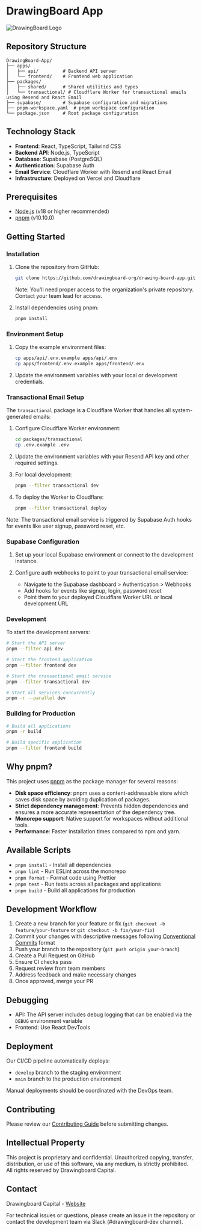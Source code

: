 # DrawingBoard App

![DrawingBoard Logo](https://dszguymnctetiaycvfaq.supabase.co/storage/v1/object/public/brand-assets/svg/WhiteLogoNoWordmark.svg)

## Repository Structure

```
DrawingBoard-App/
├── apps/
│   ├── api/         # Backend API server
│   └── frontend/    # Frontend web application
├── packages/
│   ├── shared/      # Shared utilities and types
│   └── transactional/ # Cloudflare Worker for transactional emails using Resend and React Email
├── supabase/        # Supabase configuration and migrations
├── pnpm-workspace.yaml  # pnpm workspace configuration
└── package.json     # Root package configuration
```

## Technology Stack

- **Frontend**: React, TypeScript, Tailwind CSS
- **Backend API**: Node.js, TypeScript
- **Database**: Supabase (PostgreSQL)
- **Authentication**: Supabase Auth
- **Email Service**: Cloudflare Worker with Resend and React Email
- **Infrastructure**: Deployed on Vercel and Cloudflare

## Prerequisites

- [Node.js](https://nodejs.org/) (v18 or higher recommended)
- [pnpm](https://pnpm.io/) (v10.10.0)

## Getting Started

### Installation

1. Clone the repository from GitHub:

   ```bash
   git clone https://github.com/drawingboard-org/drawing-board-app.git
   ```

   Note: You'll need proper access to the organization's private repository. Contact your team lead for access.

2. Install dependencies using pnpm:
   ```bash
   pnpm install
   ```

### Environment Setup

1. Copy the example environment files:
   ```bash
   cp apps/api/.env.example apps/api/.env
   cp apps/frontend/.env.example apps/frontend/.env
   ```

2. Update the environment variables with your local or development credentials.

### Transactional Email Setup

The `transactional` package is a Cloudflare Worker that handles all system-generated emails:

1. Configure Cloudflare Worker environment:
   ```bash
   cd packages/transactional
   cp .env.example .env
   ```

2. Update the environment variables with your Resend API key and other required settings.

3. For local development:
   ```bash
   pnpm --filter transactional dev
   ```

4. To deploy the Worker to Cloudflare:
   ```bash
   pnpm --filter transactional deploy
   ```

Note: The transactional email service is triggered by Supabase Auth hooks for events like user signup, password reset, etc.

### Supabase Configuration

1. Set up your local Supabase environment or connect to the development instance.

2. Configure auth webhooks to point to your transactional email service:
   - Navigate to the Supabase dashboard > Authentication > Webhooks
   - Add hooks for events like signup, login, password reset
   - Point them to your deployed Cloudflare Worker URL or local development URL

### Development

To start the development servers:

```bash
# Start the API server
pnpm --filter api dev

# Start the frontend application
pnpm --filter frontend dev

# Start the transactional email service
pnpm --filter transactional dev

# Start all services concurrently
pnpm -r --parallel dev
```

### Building for Production

```bash
# Build all applications
pnpm -r build

# Build specific application
pnpm --filter frontend build
```

## Why pnpm?

This project uses [pnpm](https://pnpm.io/) as the package manager for several reasons:

- **Disk space efficiency**: pnpm uses a content-addressable store which saves disk space by avoiding duplication of packages.
- **Strict dependency management**: Prevents hidden dependencies and ensures a more accurate representation of the dependency tree.
- **Monorepo support**: Native support for workspaces without additional tools.
- **Performance**: Faster installation times compared to npm and yarn.

## Available Scripts

- `pnpm install` - Install all dependencies
- `pnpm lint` - Run ESLint across the monorepo
- `pnpm format` - Format code using Prettier
- `pnpm test` - Run tests across all packages and applications
- `pnpm build` - Build all applications for production

## Development Workflow

1. Create a new branch for your feature or fix (`git checkout -b feature/your-feature` or `git checkout -b fix/your-fix`)
2. Commit your changes with descriptive messages following [Conventional Commits](https://www.conventionalcommits.org/) format
3. Push your branch to the repository (`git push origin your-branch`)
4. Create a Pull Request on GitHub
5. Ensure CI checks pass
6. Request review from team members
7. Address feedback and make necessary changes
8. Once approved, merge your PR

## Debugging

- API: The API server includes debug logging that can be enabled via the `DEBUG` environment variable
- Frontend: Use React DevTools

## Deployment

Our CI/CD pipeline automatically deploys:
- `develop` branch to the staging environment
- `main` branch to the production environment

Manual deployments should be coordinated with the DevOps team.

## Contributing

Please review our [Contributing Guide](CONTRIBUTING.md) before submitting changes.

## Intellectual Property

This project is proprietary and confidential. Unauthorized copying, transfer, distribution, or use of this software, via any medium, is strictly prohibited. All rights reserved by Drawingboard Capital.

## Contact

Drawingboard Capital - [Website](https://drawingboard.capital)

For technical issues or questions, please create an issue in the repository or contact the development team via Slack (#drawingboard-dev channel).
